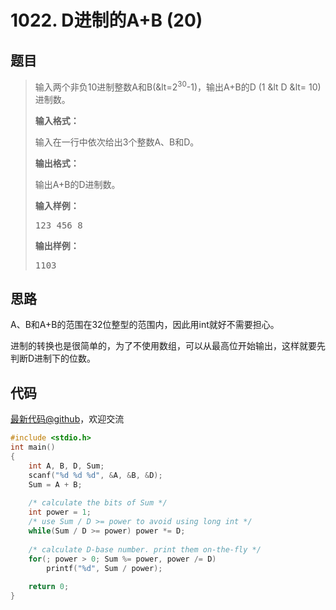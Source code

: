 <h1>1022. D进制的A+B (20)</h1>

## 题目

> <div id="problemContent">
> <p>
> 输入两个非负10进制整数A和B(&amp;lt=2<sup>30</sup>-1)，输出A+B的D (1 &amp;lt D &amp;lt= 10)进制数。
> </p>
> <p><b>
> 输入格式：
> </b></p>
> <p>输入在一行中依次给出3个整数A、B和D。
> </p>
> <p><b>
> 输出格式：
> </b></p>
> <p>输出A+B的D进制数。
> </p>
> <b>输入样例：</b><pre>
> 123 456 8
> </pre>
> <b>输出样例：</b><pre>
> 1103
> </pre>
> </div>

## 思路


A、B和A+B的范围在32位整型的范围内，因此用int就好不需要担心。

进制的转换也是很简单的，为了不使用数组，可以从最高位开始输出，这样就要先判断D进制下的位数。

## 代码

[最新代码@github](https://github.com/OliverLew/PAT/blob/master/PATBasic/1022.c)，欢迎交流
```c
#include <stdio.h>
int main()
{
    int A, B, D, Sum;
    scanf("%d %d %d", &A, &B, &D);
    Sum = A + B;
    
    /* calculate the bits of Sum */
    int power = 1;
    /* use Sum / D >= power to avoid using long int */
    while(Sum / D >= power) power *= D;
    
    /* calculate D-base number. print them on-the-fly */
    for(; power > 0; Sum %= power, power /= D)
        printf("%d", Sum / power);
    
    return 0;
}

```